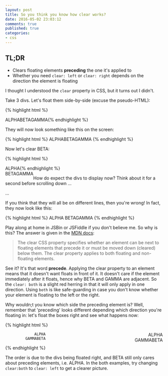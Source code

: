 ```yaml
---
layout: post
title: So you think you know how clear works?
date: 2016-05-02 23:03:12
comments: true
published: true
categories:
- css
---
```

<div class="tldr">
    <h2>TL;DR</h2>
    <ul>
        <li>Clears floating elements <strong>preceding</strong> the one it's applied to</li>
        <li>Whether you need <code>clear: left</code> or <code>clear: right</code> depends on the direction the element is floating</li>
   </ul>
</div>

I thought I understood the `clear` property in CSS, but it turns out I didn't.

Take 3 divs. Let's float them side-by-side (excuse the pseudo-HTML):

{% highlight html %}
<style>
.left {
    float: left;
}
</style>
<div class="left">ALPHA</div>
<div class="left">BETA</div>
<div class="left">GAMMA</div>
{% endhighlight %}

They will now look something like this on the screen:

{% highlight html %}
ALPHABETAGAMMA
{% endhighlight %}

Now let's clear BETA:

{% highlight html %}
<style>
.left {
    float: left;
}
.cleared {
    clear: both;
}
</style>
<div class="left">ALPHA</div>
<div class="left cleared">BETA</div>
<div class="left">GAMMA</div>
{% endhighlight %}

How do expect the divs to display now? Think about it for a second before scrolling down ...

...

If you think that they will all be on different lines, then you're wrong! In fact, they now look like this:

{% highlight html %}
ALPHA
BETAGAMMA
{% endhighlight %}

Play along at home in JSBin or JSFiddle if you don't believe me. So why is this? The answer is given in the [MDN docs](https://developer.mozilla.org/en/docs/Web/CSS/clear):

> The clear CSS property specifies whether an element can be next to floating elements that precede it or must be moved down (cleared) below them. The clear property applies to both floating and non-floating elements.

See it? It's that word __precede__. Applying the clear property to an element means that it doesn't want floats in front of it. It doesn't care if the element immediately after it floats, hence why BETA and GAMMA are adjacent. So the `clear: both` is a slight red herring in that it will only apply in one direction. Using `both` is like safe-guarding in case you don't know whether your element is floating to the left or the right.

Why wouldn;t you know which side the preceding element is? Well, remember that 'preceding' looks different depending which direction you're floating in: let's float the boxes right and see what happens now:

{% highlight html %}
<style>
.right {
    float: right;
}
.cleared {
    clear: both;
}
</style>
<div class="right">ALPHA</div>
<div class="right cleared">BETA</div>
<div class="right">GAMMA</div>

<!-- Now look like: -->

                 ALPHA
             GAMMABETA
{% endhighlight %}

The order is due to the divs being floated right, and BETA still only cares about preceding elements, i.e. ALPHA. In the both examples, try changing `clear:both` to `clear: left` to get a clearer picture.